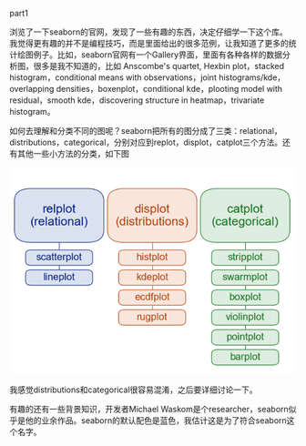 part1

浏览了一下seaborn的官网，发现了一些有趣的东西，决定仔细学一下这个库。
我觉得更有趣的并不是编程技巧，而是里面给出的很多范例，让我知道了更多的统计绘图例子。比如，seaborn官网有一个Gallery界面，里面有各种各样的数据分析图，很多是我不知道的，比如 Anscombe's quartet, Hexbin plot，stacked histogram，conditional means with observations，joint histograms/kde，overlapping densities，boxenplot，conditional kde，plooting model with residual，smooth kde，discovering structure in heatmap，trivariate histogram。

如何去理解和分类不同的图呢？seaborn把所有的图分成了三类：relational，distributions，categorical，分别对应到replot，displot，catplot三个方法。还有其他一些小方法的分类，如下图

![picture 1](images/2d4fd7a4913d90692918f07440f0ea3dca487cfc3020cad4724d049cfa2b26d9.png)  

我感觉distributions和categorical很容易混淆，之后要详细讨论一下。

有趣的还有一些背景知识，开发者Michael Waskom是个researcher，seaborn似乎是他的业余作品。seaborn的默认配色是蓝色，我估计这是为了符合seaborn这个名字。
